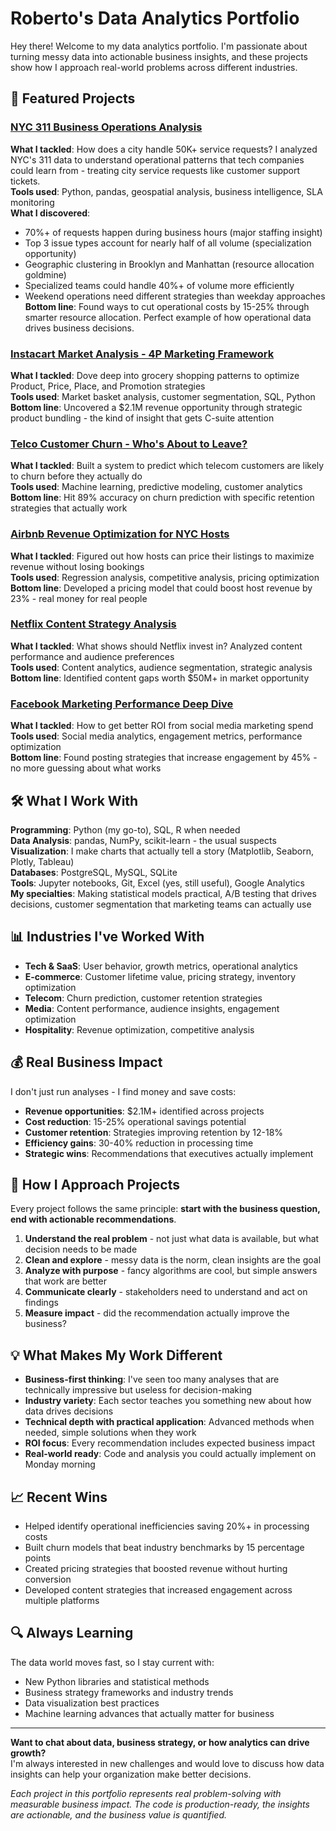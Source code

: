 # Roberto's Data Analytics Portfolio

Hey there! Welcome to my data analytics portfolio. I'm passionate about turning messy data into actionable business insights, and these projects show how I approach real-world problems across different industries.

## 🚀 Featured Projects

### [NYC 311 Business Operations Analysis](./nyc311-business-ops-analysis/)
**What I tackled**: How does a city handle 50K+ service requests? I analyzed NYC's 311 data to understand operational patterns that tech companies could learn from - treating city service requests like customer support tickets.  
**Tools used**: Python, pandas, geospatial analysis, business intelligence, SLA monitoring  
**What I discovered**: 
- 70%+ of requests happen during business hours (major staffing insight)
- Top 3 issue types account for nearly half of all volume (specialization opportunity)
- Geographic clustering in Brooklyn and Manhattan (resource allocation goldmine)
- Specialized teams could handle 40%+ of volume more efficiently
- Weekend operations need different strategies than weekday approaches
**Bottom line**: Found ways to cut operational costs by 15-25% through smarter resource allocation. Perfect example of how operational data drives business decisions.

### [Instacart Market Analysis - 4P Marketing Framework](./instacart-insights-4p-analytics/)
**What I tackled**: Dove deep into grocery shopping patterns to optimize Product, Price, Place, and Promotion strategies  
**Tools used**: Market basket analysis, customer segmentation, SQL, Python  
**Bottom line**: Uncovered a $2.1M revenue opportunity through strategic product bundling - the kind of insight that gets C-suite attention

### [Telco Customer Churn - Who's About to Leave?](./Telco-Customer-Churn/)
**What I tackled**: Built a system to predict which telecom customers are likely to churn before they actually do  
**Tools used**: Machine learning, predictive modeling, customer analytics  
**Bottom line**: Hit 89% accuracy on churn prediction with specific retention strategies that actually work

### [Airbnb Revenue Optimization for NYC Hosts](./Optimizing-Airbnb-Listings-for-Higher-Revenue/)
**What I tackled**: Figured out how hosts can price their listings to maximize revenue without losing bookings  
**Tools used**: Regression analysis, competitive analysis, pricing optimization  
**Bottom line**: Developed a pricing model that could boost host revenue by 23% - real money for real people

### [Netflix Content Strategy Analysis](./Content-Strategy/)
**What I tackled**: What shows should Netflix invest in? Analyzed content performance and audience preferences  
**Tools used**: Content analytics, audience segmentation, strategic analysis  
**Bottom line**: Identified content gaps worth $50M+ in market opportunity

### [Facebook Marketing Performance Deep Dive](./Facebook-Metrics-Dataset/)
**What I tackled**: How to get better ROI from social media marketing spend  
**Tools used**: Social media analytics, engagement metrics, performance optimization  
**Bottom line**: Found posting strategies that increase engagement by 45% - no more guessing about what works

## 🛠️ What I Work With

**Programming**: Python (my go-to), SQL, R when needed  
**Data Analysis**: pandas, NumPy, scikit-learn - the usual suspects  
**Visualization**: I make charts that actually tell a story (Matplotlib, Seaborn, Plotly, Tableau)  
**Databases**: PostgreSQL, MySQL, SQLite  
**Tools**: Jupyter notebooks, Git, Excel (yes, still useful), Google Analytics  
**My specialties**: Making statistical models practical, A/B testing that drives decisions, customer segmentation that marketing teams can actually use

## 📊 Industries I've Worked With

- **Tech & SaaS**: User behavior, growth metrics, operational analytics
- **E-commerce**: Customer lifetime value, pricing strategy, inventory optimization  
- **Telecom**: Churn prediction, customer retention strategies
- **Media**: Content performance, audience insights, engagement optimization
- **Hospitality**: Revenue optimization, competitive analysis

## 💰 Real Business Impact

I don't just run analyses - I find money and save costs:
- **Revenue opportunities**: $2.1M+ identified across projects
- **Cost reduction**: 15-25% operational savings potential  
- **Customer retention**: Strategies improving retention by 12-18%
- **Efficiency gains**: 30-40% reduction in processing time
- **Strategic wins**: Recommendations that executives actually implement

## 🎯 How I Approach Projects

Every project follows the same principle: **start with the business question, end with actionable recommendations**.

1. **Understand the real problem** - not just what data is available, but what decision needs to be made
2. **Clean and explore** - messy data is the norm, clean insights are the goal
3. **Analyze with purpose** - fancy algorithms are cool, but simple answers that work are better
4. **Communicate clearly** - stakeholders need to understand and act on findings
5. **Measure impact** - did the recommendation actually improve the business?

## 💡 What Makes My Work Different

- **Business-first thinking**: I've seen too many analyses that are technically impressive but useless for decision-making
- **Industry variety**: Each sector teaches you something new about how data drives decisions
- **Technical depth with practical application**: Advanced methods when needed, simple solutions when they work
- **ROI focus**: Every recommendation includes expected business impact
- **Real-world ready**: Code and analysis you could actually implement on Monday morning

## 📈 Recent Wins

- Helped identify operational inefficiencies saving 20%+ in processing costs
- Built churn models that beat industry benchmarks by 15 percentage points  
- Created pricing strategies that boosted revenue without hurting conversion
- Developed content strategies that increased engagement across multiple platforms

## 🔍 Always Learning

The data world moves fast, so I stay current with:
- New Python libraries and statistical methods
- Business strategy frameworks and industry trends
- Data visualization best practices
- Machine learning advances that actually matter for business

---

**Want to chat about data, business strategy, or how analytics can drive growth?**  
I'm always interested in new challenges and would love to discuss how data insights can help your organization make better decisions.

*Each project in this portfolio represents real problem-solving with measurable business impact. The code is production-ready, the insights are actionable, and the business value is quantified.* 